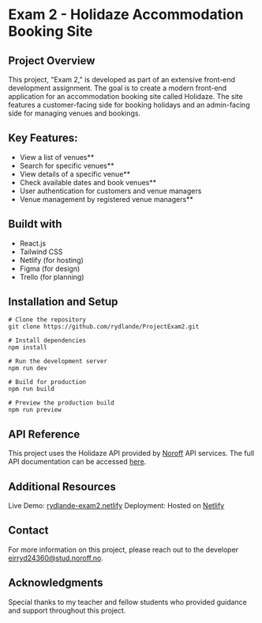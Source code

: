 # Exam 2 - Holidaze Accommodation Booking Site

## Project Overview

This project, "Exam 2," is developed as part of an extensive front-end development assignment. The goal is to create a modern front-end application for an accommodation booking site called Holidaze. The site features a customer-facing side for booking holidays and an admin-facing side for managing venues and bookings.

## Key Features:

- View a list of venues**
- Search for specific venues**
- View details of a specific venue**
- Check available dates and book venues**
- User authentication for customers and venue managers
- Venue management by registered venue managers**


## Buildt with
- React.js
- Tailwind CSS
- Netlify (for hosting)
- Figma (for design)
- Trello (for planning)

## Installation and Setup

```
# Clone the repository
git clone https://github.com/rydlande/ProjectExam2.git

# Install dependencies
npm install

# Run the development server
npm run dev

# Build for production
npm run build

# Preview the production build
npm run preview
```

## API Reference
This project uses the Holidaze API provided by [Noroff](https://www.noroff.no/) API services. The full API documentation can be accessed [here](https://docs.noroff.dev/docs/v2).

## Additional Resources
Live Demo: [rydlande-exam2.netlify](https://rydlande-exam2.netlify.app/)
Deployment: Hosted on [Netlify](https://www.netlify.com/)

## Contact
For more information on this project, please reach out to the developer eirryd24360@stud.noroff.no.

## Acknowledgments
Special thanks to my teacher and fellow students who provided guidance and support throughout this project.
